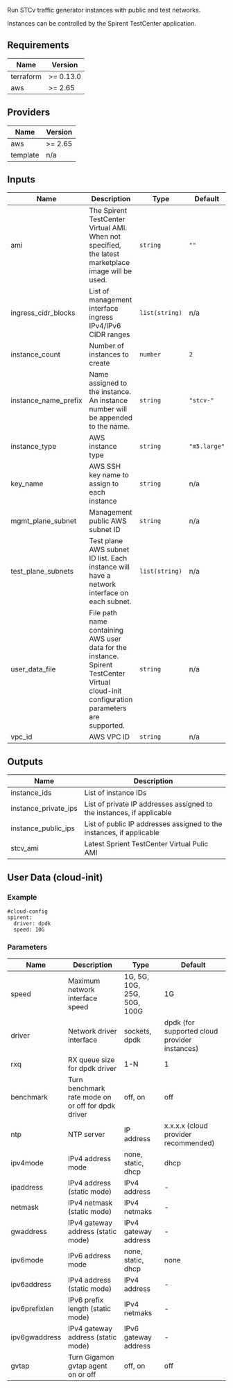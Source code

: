 
Run STCv traffic generator instances with public and test networks.

Instances can be controlled by the Spirent TestCenter application.

<!-- BEGINNING OF PRE-COMMIT-TERRAFORM DOCS HOOK -->
## Requirements

| Name | Version |
|------|---------|
| terraform | >= 0.13.0 |
| aws | >= 2.65 |

## Providers

| Name | Version |
|------|---------|
| aws | >= 2.65 |
| template | n/a |

## Inputs

| Name | Description | Type | Default | Required |
|------|-------------|------|---------|:--------:|
| ami | The Spirent TestCenter Virtual AMI. When not specified, the latest marketplace image will be used. | `string` | `""` | no |
| ingress\_cidr\_blocks | List of management interface ingress IPv4/IPv6 CIDR ranges | `list(string)` | n/a | yes |
| instance\_count | Number of instances to create | `number` | `2` | no |
| instance\_name\_prefix | Name assigned to the instance.  An instance number will be appended to the name. | `string` | `"stcv-"` | no |
| instance\_type | AWS instance type | `string` | `"m5.large"` | no |
| key\_name | AWS SSH key name to assign to each instance | `string` | n/a | yes |
| mgmt\_plane\_subnet | Management public AWS subnet ID | `string` | n/a | yes |
| test\_plane\_subnets | Test plane AWS subnet ID list.  Each instance will have a network interface on each subnet. | `list(string)` | n/a | yes |
| user\_data\_file | File path name containing AWS user data for the instance.  Spirent TestCenter Virtual cloud-init configuration parameters are supported. | `string` | n/a | yes |
| vpc\_id | AWS VPC ID | `string` | n/a | yes |

## Outputs

| Name | Description |
|------|-------------|
| instance\_ids | List of instance IDs |
| instance\_private\_ips | List of private IP addresses assigned to the instances, if applicable |
| instance\_public\_ips | List of public IP addresses assigned to the instances, if applicable |
| stcv\_ami | Latest Sprient TestCenter Virtual Pulic AMI |

<!-- END OF PRE-COMMIT-TERRAFORM DOCS HOOK -->

## User Data (cloud-init)

### Example
```
#cloud-config
spirent:
  driver: dpdk
  speed: 10G
```

### Parameters

| Name | Description |  Type | Default 
|------|-------------|-------------|-------------
| speed | Maximum network interface speed | 1G, 5G, 10G, 25G, 50G, 100G | 1G
| driver | Network driver interface | sockets, dpdk | dpdk (for supported cloud provider instances) 
| rxq | RX queue size for dpdk driver | 1-N | 1
| benchmark | Turn benchmark rate mode on or off for dpdk driver| off, on | off
| ntp | NTP server | IP address | x.x.x.x (cloud provider recommended)
| ipv4mode | IPv4 address mode | none, static, dhcp | dhcp
| ipaddress | IPv4 address (static mode) | IPv4 address | - 
| netmask | IPv4 netmask (static mode) | IPv4 netmaks | -  
| gwaddress | IPv4 gateway address (static mode) | IPv4 gateway address | - 
| ipv6mode | IPv6 address mode | none, static, dhcp | none
| ipv6address | IPv4 address (static mode) | IPv4 address | - 
| ipv6prefixlen | IPv6 prefix length (static mode) | IPv4 netmaks | -  
| ipv6gwaddress | IPv4 gateway address (static mode) | IPv6 gateway address | - 
| gvtap | Turn Gigamon gvtap agent on or off| off, on | off

